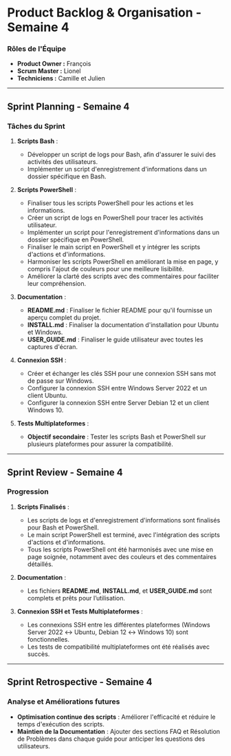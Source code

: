 # **Product Backlog & Organisation - Semaine 4**

### **Rôles de l'Équipe**
- **Product Owner :** François
- **Scrum Master :** Lionel
- **Techniciens :** Camille et Julien

---

## **Sprint Planning - Semaine 4**

### **Tâches du Sprint**
1. **Scripts Bash** :
   - Développer un script de logs pour Bash, afin d'assurer le suivi des activités des utilisateurs.
   - Implémenter un script d'enregistrement d'informations dans un dossier spécifique en Bash.

2. **Scripts PowerShell** :
   - Finaliser tous les scripts PowerShell pour les actions et les informations.
   - Créer un script de logs en PowerShell pour tracer les activités utilisateur.
   - Implémenter un script pour l'enregistrement d'informations dans un dossier spécifique en PowerShell.
   - Finaliser le main script en PowerShell et y intégrer les scripts d'actions et d'informations.
   - Harmoniser les scripts PowerShell en améliorant la mise en page, y compris l'ajout de couleurs pour une meilleure lisibilité.
   - Améliorer la clarté des scripts avec des commentaires pour faciliter leur compréhension.

3. **Documentation** :
   - **README.md** : Finaliser le fichier README pour qu'il fournisse un aperçu complet du projet.
   - **INSTALL.md** : Finaliser la documentation d'installation pour Ubuntu et Windows.
   - **USER_GUIDE.md** : Finaliser le guide utilisateur avec toutes les captures d'écran.

4. **Connexion SSH** :
   - Créer et échanger les clés SSH pour une connexion SSH sans mot de passe sur Windows.
   - Configurer la connexion SSH entre Windows Server 2022 et un client Ubuntu.
   - Configurer la connexion SSH entre Server Debian 12 et un client Windows 10.

5. **Tests Multiplateformes** :
   - **Objectif secondaire** : Tester les scripts Bash et PowerShell sur plusieurs plateformes pour assurer la compatibilité.

---

## **Sprint Review - Semaine 4**

### **Progression**
1. **Scripts Finalisés** :
   - Les scripts de logs et d'enregistrement d'informations sont finalisés pour Bash et PowerShell.
   - Le main script PowerShell est terminé, avec l'intégration des scripts d'actions et d'informations.
   - Tous les scripts PowerShell ont été harmonisés avec une mise en page soignée, notamment avec des couleurs et des commentaires détaillés.

2. **Documentation** :
   - Les fichiers **README.md**, **INSTALL.md**, et **USER_GUIDE.md** sont complets et prêts pour l’utilisation.

3. **Connexion SSH et Tests Multiplateformes** :
   - Les connexions SSH entre les différentes plateformes (Windows Server 2022 ↔ Ubuntu, Debian 12 ↔ Windows 10) sont fonctionnelles.
   - Les tests de compatibilité multiplateformes ont été réalisés avec succès.

---

## **Sprint Retrospective - Semaine 4**

### **Analyse et Améliorations futures**
- **Optimisation continue des scripts** : Améliorer l'efficacité et réduire le temps d'exécution des scripts.
- **Maintien de la Documentation** : Ajouter des sections FAQ et Résolution de Problèmes dans chaque guide pour anticiper les questions des utilisateurs.
